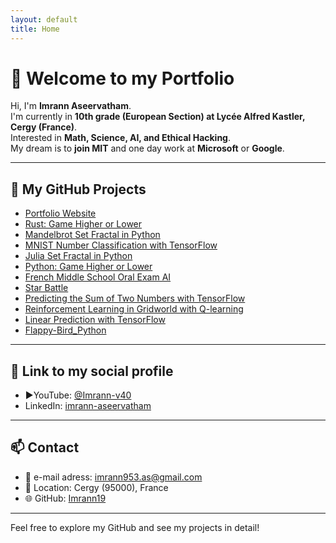 ```yaml
---
layout: default
title: Home
---
```


# 👋 Welcome to my Portfolio

Hi, I'm **Imrann Aseervatham**.  
I'm currently in **10th grade (European Section) at Lycée Alfred Kastler, Cergy (France)**.  
Interested in **Math, Science, AI, and Ethical Hacking**.  
My dream is to **join MIT** and one day work at **Microsoft** or **Google**.  

---

## 🚀 My GitHub Projects

- [Portfolio Website](https://github.com/Imrann19/portfolio)
- [Rust: Game Higher or Lower](https://github.com/Imrann19/Rust-Game-Higher-or-Lower)
- [Mandelbrot Set Fractal in Python](https://github.com/Imrann19/Mandelbrot-Set-Fractal-in-Python)
- [MNIST Number Classification with TensorFlow](https://github.com/Imrann19/MNIST-Number-classification-with-TensorFlow)
- [Julia Set Fractal in Python](https://github.com/Imrann19/Julia-Set-Fractal-in-Python)
- [Python: Game Higher or Lower](https://github.com/Imrann19/Python-Game-Higher-or-Lower)
- [French Middle School Oral Exam AI](https://github.com/Imrann19/French-Middle-School-Oral-Exam-AI)
- [Star Battle](https://github.com/Imrann19/star_battle)
- [Predicting the Sum of Two Numbers with TensorFlow](https://github.com/Imrann19/Predicting-the-sum-of-Two-Numbers-with-Tensorflow)
- [Reinforcement Learning in Gridworld with Q-learning](https://github.com/Imrann19/Reinforcement-Learning-in-Gridworld-with-Q-learning)
- [Linear Prediction with TensorFlow](https://github.com/Imrann19/Linear-Prediction-with-TensorFlow)
- [Flappy-Bird_Python](https://github.com/Imrann19/Flappy-Bird_Python)

---

## 🔗 Link to my social profile

- ▶️YouTube: [@Imrann-v40](https://www.youtube.com/@Imrann-v4o)
- LinkedIn: [imrann-aseervatham](https://www.linkedin.com/in/imrann-aseervatham-9965a4319/)

---

## 📫 Contact

- 📧 e-mail adress: imrann953.as@gmail.com  
- 📍 Location: Cergy (95000), France  
- 🌐 GitHub: [Imrann19](https://github.com/Imrann19)

---

Feel free to explore my GitHub and see my projects in detail!
